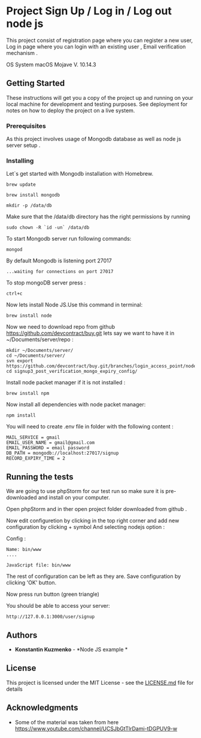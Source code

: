# Project Sign Up / Log in / Log out node js 

This project consist of registration page where you can register a new user,
Log in page where you can login with an existing user ,
Email verification mechanism .

OS System macOS Mojave V. 10.14.3

## Getting Started

These instructions will get you a copy of the project up and running on your local machine for development and testing purposes. See deployment for notes on how to deploy the project on a live system.

### Prerequisites

As this project involves usage of Mongodb database as well as node js server setup .

### Installing

Let`s get started with Mongodb installation with Homebrew.

```
brew update 

brew install mongodb

mkdir -p /data/db
```

Make sure that the /data/db directory has the right permissions by running

```
sudo chown -R `id -un` /data/db
```

To start Mongodb server run following commands:

```
mongod
```


By default Mongodb is listening port 27017 

```
...waiting for connections on port 27017
```

To stop mongoDB server press :

```
ctrl+c
```


Now lets install Node JS.Use this command in terminal:

```
brew install node
```

Now we need to download repo from github https://github.com/devcontract/buy.git lets say we want to have it in ~/Documents/server/repo :

```
mkdir ~/Documents/server/
cd ~/Documents/server/
svn export https://github.com/devcontract/buy.git/branches/login_access_point/node_lessons/signup3_post_verification_mongo_expiry_config/ 
cd signup3_post_verification_mongo_expiry_config/
```

Install node packet manager if it is not installed :

```
brew install npm

```

Now install all dependencies with node packet manager:

```
npm install
```

You will need to create .env file in folder with the following content :

```
MAIL_SERVICE = gmail
EMAIL_USER_NAME = gmail@gmail.com
EMAIL_PASSWORD = email password
DB_PATH = mongodb://localhost:27017/signup
RECORD_EXPIRY_TIME = 2
```

## Running the tests

We are going to use phpStorm for our test run so make sure it is pre-downloaded and install on your computer.

Open phpStorm and in ther open project folder downloaded from github .

Now edit configuretion by clicking in the top right corner and add new configuration by clicking + symbol
And selecting nodejs option :

Config :

```
Name: bin/www
....

JavaScript file: bin/www
```

The rest of configuration can be left as they are. Save configuration by clicking 'OK' button.

Now press run button (green triangle)

You should be able to access your server:

```
http://127.0.0.1:3000/user/signup
```

## Authors

* **Konstantin Kuzmenko** - *Node JS example * 

## License

This project is licensed under the MIT License - see the [LICENSE.md](LICENSE.md) file for details

## Acknowledgments

* Some of the material was taken from here https://www.youtube.com/channel/UCSJbGtTlrDami-tDGPUV9-w 

